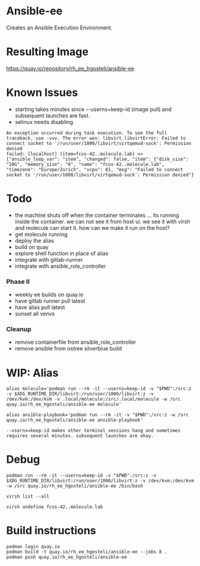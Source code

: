 # Ansible-ee
Creates an Ansible Execution Environment.

# Resulting Image
https://quay.io/repository/rh_ee_hgosteli/ansible-ee


# Known Issues
- starting takes minutes since --userns=keep-id (image pull) and subsequent launches are fast.
- selinux needs disabling
```
An exception occurred during task execution. To see the full traceback, use -vvv. The error was: libvirt.libvirtError: Failed to connect socket to '/run/user/1000/libvirt/virtqemud-sock': Permission denied
failed: [localhost] (item=fcos-42..molecule.lab) => {"ansible_loop_var": "item", "changed": false, "item": {"disk_size": "20G", "memory_size": "8", "name": "fcos-42..molecule.lab", "timezone": "Europe/Zurich", "vcpu": 8}, "msg": "Failed to connect socket to '/run/user/1000/libvirt/virtqemud-sock': Permission denied"}
```

# Todo
- the machine shuts off when the container terminates ... its running inside the container. we can not see it from host ui. we see it with virsh and molecule can start it. how can we make it run on the host?
- get molecule running
- deploy the alias
- build on quay
- explore shell function in place of alias
- integrate with gitlab-runner
- integrate with ansible_role_controller

### Phase II
- weekly ee builds on quay.io
- have gitlab runner pull latest
- have alias pull latest
- sunset all venvs

### Cleanup
- remove containerfile from ansible_role_controller
- remove ansible from ostree silverblue build

# WIP: Alias
```
alias molecule='podman run --rm -it --userns=keep-id -v "$PWD":/src:z -v $XDG_RUNTIME_DIR/libvirt:/run/user/1000/libvirt:z -v /dev/kvm:/dev/kvm -v .local/molecule:/src/.local/molecule -w /src quay.io/rh_ee_hgosteli/ansible-ee molecule'

alias ansible-playbook='podman run --rm -it -v "$PWD":/src:z -w /src quay.io/rh_ee_hgosteli/ansible-ee ansible-playbook'

--userns=keep-id makes other terminal sessions hang and sometimes requires several minutes. subsequent launches are okay.

```

# Debug
```
podman run --rm -it --userns=keep-id -v "$PWD":/src:z -v $XDG_RUNTIME_DIR/libvirt:/run/user/1000/libvirt:z -v /dev/kvm:/dev/kvm -w /src quay.io/rh_ee_hgosteli/ansible-ee /bin/bash

virsh list --all

virsh undefine fcos-42..molecule.lab

```


# Build instructions
```
podman login quay.io
podman build -t quay.io/rh_ee_hgosteli/ansible-ee --jobs 8 .
podman push quay.io/rh_ee_hgosteli/ansible-ee
```